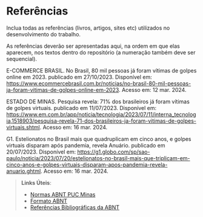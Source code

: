 # Referências

Inclua todas as referências (livros, artigos, sites etc) utilizados no desenvolvimento do trabalho.

As referências deverão ser apresentadas aqui, na ordem em que elas aparecem, nos textos dentro do repositório (a numeração também deve ser sequencial).

E-COMMERCE BRASIL. No Brasil, 80 mil pessoas já foram vítimas de golpes online em 2023. publicado em 27/10/2023. 
Disponível em: https://www.ecommercebrasil.com.br/noticias/no-brasil-80-mil-pessoas-ja-foram-vitimas-de-golpes-online-em-2023.
Acesso em: 12 mar. 2024.

ESTADO DE MINAS. Pesquisa revela: 71% dos brasileiros já foram vítimas de golpes virtuais. publicado em 11/07/2023.
Disponível em: https://www.em.com.br/app/noticia/tecnologia/2023/07/11/interna_tecnologia,1518903/pesquisa-revela-71-dos-brasileiros-ja-foram-vitimas-de-golpes-virtuais.shtml.
Acesso em: 16 mar. 2024.

G1. Estelionatos no Brasil mais que quadruplicam em cinco anos, e golpes virtuais disparam após pandemia, revela Anuário. publicado em 20/07/2023.
Disponível em: https://g1.globo.com/sp/sao-paulo/noticia/2023/07/20/estelionatos-no-brasil-mais-que-triplicam-em-cinco-anos-e-golpes-virtuais-disparam-apos-pandemia-revela-anuario.ghtml.
Acesso em: 16 mar. 2024.

> **Links Úteis**:
> - [Normas ABNT PUC Minas](http://portal.pucminas.br/biblioteca/documentos/ABNT-Formatar-indicar-citacoes-e-referencia-las.pdf)
> - [Formato ABNT](https://www.normastecnicas.com/abnt/trabalhos-academicos/referencias/)
> - [Referências Bibliográficas da ABNT](https://comunidade.rockcontent.com/referencia-bibliografica-abnt/)

